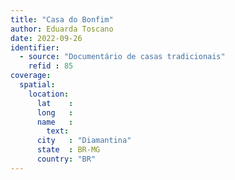 ```yaml
---
title: "Casa do Bonfim"
author: Eduarda Toscano
date: 2022-09-26
identifier:
  - source: "Documentário de casas tradicionais"
    refid : 85
coverage:
  spatial:
    location:
      lat    :
      long   :
      name   :
        text:
      city   : "Diamantina"
      state  : BR-MG
      country: "BR"
---
```


